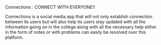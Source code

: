 Connections : CONNECT WITH EVERYONE!!

Connections is a social media app that will not only establish connection between its users but will also help its users stay updated with all the information going on in the college along with all the necessary help either in the form of notes or with problems can easily be resolved over this platform. 
